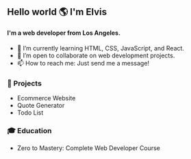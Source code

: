 ## Hello world :earth_americas: I'm Elvis 
#### I'm a web developer from Los Angeles.

- 🌱 I’m currently learning HTML, CSS, JavaScript, and React. 
- 👯 I’m open to collaborate on web development projects.
- 📫 How to reach me: Just send me a message!

### :floppy_disk: Projects
- Ecommerce Website
- Quote Generator
- Todo List

### :mortar_board: Education
- Zero to Mastery: Complete Web Developer Course
